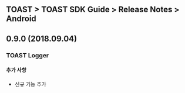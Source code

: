 ## TOAST > TOAST SDK Guide > Release Notes > Android

## 0.9.0 (2018.09.04)

### TOAST Logger

#### 추가 사항

* 신규 기능 추가

